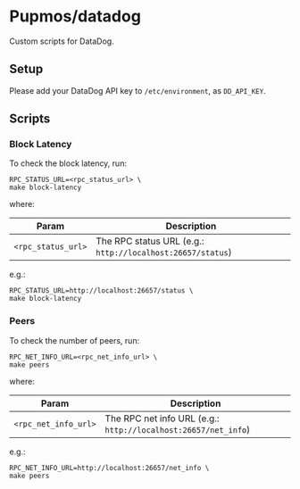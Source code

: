# Pupmos/datadog

Custom scripts for DataDog.

## Setup

Please add your DataDog API key to `/etc/environment`, as `DD_API_KEY`.

## Scripts

### Block Latency

To check the block latency, run:

```console
RPC_STATUS_URL=<rpc_status_url> \
make block-latency
```

where:

| Param              | Description                                                |
|--------------------|------------------------------------------------------------|
| `<rpc_status_url>` | The RPC status URL (e.g.: `http://localhost:26657/status`) |

e.g.:

```console
RPC_STATUS_URL=http://localhost:26657/status \
make block-latency
```

### Peers

To check the number of peers, run:

```console
RPC_NET_INFO_URL=<rpc_net_info_url> \
make peers
```

where:

| Param                | Description                                                    |
|----------------------|----------------------------------------------------------------|
| `<rpc_net_info_url>` | The RPC net info URL (e.g.: `http://localhost:26657/net_info`) |

e.g.:

```console
RPC_NET_INFO_URL=http://localhost:26657/net_info \
make peers
```
